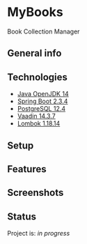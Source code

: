 # MyBooks
Book Collection Manager

## General info


## Technologies
* [Java OpenJDK 14](https://openjdk.java.net/projects/jdk/14/)
* [Spring Boot 2.3.4](https://spring.io/projects/spring-boot)
* [PostgreSQL 12.4](https://www.postgresql.org/)
* [Vaadin 14.3.7](https://vaadin.com/)
* [Lombok 1.18.14](https://projectlombok.org/)

## Setup


## Features


## Screenshots



## Status
Project is: _in progress_
